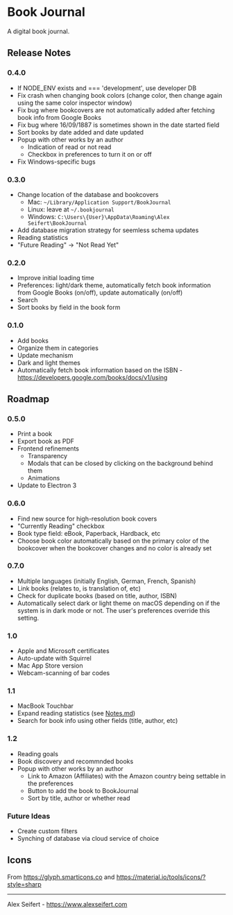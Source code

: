# Book Journal

A digital book journal.

## Release Notes

### 0.4.0
- If NODE_ENV exists and === 'development', use developer DB
- Fix crash when changing book colors (change color, then change again using the same color inspector window)
- Fix bug where bookcovers are not automatically added after fetching book info from Google Books
- Fix bug where 16/09/1887 is sometimes shown in the date started field
- Sort books by date added and date updated
- Popup with other works by an author
  - Indication of read or not read
  - Checkbox in preferences to turn it on or off
- Fix Windows-specific bugs

### 0.3.0
- Change location of the database and bookcovers
  - Mac: `~/Library/Application Support/BookJournal`
  - Linux: leave at `~/.bookjournal`
  - Windows: `C:\Users\{User}\AppData\Roaming\Alex Seifert\BookJournal`
- Add database migration strategy for seemless schema updates
- Reading statistics
- "Future Reading" -> "Not Read Yet"

### 0.2.0
- Improve initial loading time
- Preferences: light/dark theme, automatically fetch book information from Google Books (on/off), update automatically (on/off)
- Search
- Sort books by field in the book form

### 0.1.0
- Add books
- Organize them in categories
- Update mechanism
- Dark and light themes
- Automatically fetch book information based on the ISBN - https://developers.google.com/books/docs/v1/using


## Roadmap

### 0.5.0
- Print a book
- Export book as PDF
- Frontend refinements
    - Transparency
    - Modals that can be closed by clicking on the background behind them
    - Animations
- Update to Electron 3

### 0.6.0
- Find new source for high-resolution book covers
- "Currently Reading" checkbox
- Book type field: eBook, Paperback, Hardback, etc
- Choose book color automatically based on the primary color of the bookcover when the bookcover changes and no color is already set

### 0.7.0
- Multiple languages (initially English, German, French, Spanish)
- Link books (relates to, is translation of, etc)
- Check for duplicate books (based on title, author, ISBN)
- Automatically select dark or light theme on macOS depending on if the system is in dark mode or not. The user's preferences override this setting.

### 1.0
- Apple and Microsoft certificates
- Auto-update with Squirrel
- Mac App Store version
- Webcam-scanning of bar codes

### 1.1
- MacBook Touchbar
- Expand reading statistics (see [Notes.md](Notes.md))
- Search for book info using other fields (title, author, etc)

### 1.2
- Reading goals
- Book discovery and recommnded books
- Popup with other works by an author
  - Link to Amazon (Affiliates) with the Amazon country being settable in the preferences
  - Button to add the book to BookJournal
  - Sort by title, author or whether read

### Future Ideas
- Create custom filters
- Synching of database via cloud service of choice

## Icons

From https://glyph.smarticons.co and https://material.io/tools/icons/?style=sharp

---

Alex Seifert - https://www.alexseifert.com
